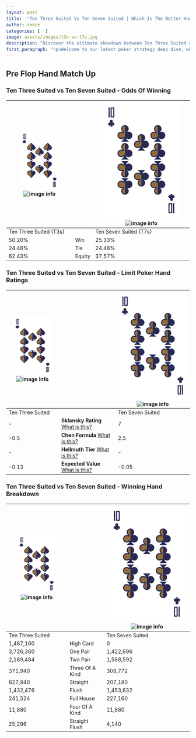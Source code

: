```yaml
---
layout: post
title:  "Ten Three Suited Vs Ten Seven Suited | Which Is The Better Hand In Poker? A Complete Guide"
author: reece
categories: [  ]
image: assets/images/t3s-vs-t7s.jpg
description: "Discover the ultimate showdown between Ten Three Suited and Ten Seven Suited in poker! Uncover the odds, strategies, and scenarios where one hand triumphs over the other. Get ready to up your poker game with this thrilling analysis."
first_paragraph: "<p>Welcome to our latest poker strategy deep dive, where we're pitting two distinct hands against each other in a high-stakes showdown: Ten Three Suited vs Ten Seven Suited.</p><p>In the dynamic world of poker, every decision counts, and knowing which hand holds the upper hand is key to your success at the table.</p><p>In this article, we'll dissect these two hands, explore the scenarios where one dominates the other, and equip you with the knowledge to make strategic choices that can tip the odds in your favor.</p><p>Get ready to unravel the intriguing dynamics of these poker hands and elevate your game to new heights.</p>"
---
```




[comment]: # (sp0)

## Pre Flop Hand Match Up

<div class="table hand-ratings" markdown="1"> 



### Ten Three Suited vs Ten Seven Suited - Odds Of Winning


    
| ![image info](assets/images/hand1/T.png) ![image info](assets/images/hand1/3s.png) |  | ![image info](assets/images/hand2/T.png) ![image info](assets/images/hand2/7s.png) |
| -------- | -------- | -------- |
| Ten Three Suited (T3s) |  | Ten Seven Suited (T7s) |
| 50.20% | Win | 25.33% |
| 24.48% | Tie | 24.48% |
| 62.43% | Equity | 37.57% |




[comment]: # (sp1)



### Ten Three Suited vs Ten Seven Suited - Limit Poker Hand Ratings


    
| ![image info](assets/images/hand1/T.png) ![image info](assets/images/hand1/3s.png) |  | ![image info](assets/images/hand2/T.png) ![image info](assets/images/hand2/7s.png) |
| -------- | -------- | -------- |
| Ten Three Suited |  | Ten Seven Suited |
| - | **Sklansky Rating** [What is this?](/sklansky-rating-explained) | 7 |
| -0.5 | **Chen Formula** [What is this?](/chen-formula-explained) | 2.5 |
| - | **Hellmuth Tier** [What is this?](/Hellmuth-tier-explained) | - |
| -0.13 | **Expected Value** [What is this?](/expected-value-explained) | -0.05 |




[comment]: # (sp2)



### Ten Three Suited vs Ten Seven Suited - Winning Hand Breakdown


    
| ![image info](assets/images/hand1/T.png) ![image info](assets/images/hand1/3s.png) |  | ![image info](assets/images/hand2/T.png) ![image info](assets/images/hand2/7s.png) |
| -------- | -------- | -------- |
| Ten Three Suited |  | Ten Seven Suited |
| 1,487,160 | High Card | 0 |
| 3,726,360 | One Pair | 1,422,696 |
| 2,189,484 | Two Pair | 1,568,592 |
| 371,940 | Three Of A Kind | 308,772 |
| 827,940 | Straight | 207,180 |
| 1,432,476 | Flush | 1,453,632 |
| 241,524 | Full House | 227,160 |
| 11,880 | Four Of A Kind | 11,880 |
| 25,296 | Straight Flush | 4,140 |




[comment]: # (sp3)



</div>

[comment]: # (sp4)



[comment]: # (sp5)

